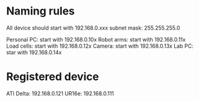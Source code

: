 # Naming rules

All device should start with 192.168.0.xxx
subnet mask: 255.255.255.0


Personal PC: 	start with 192.168.0.10x
Robot arms: 	start with 192.168.0.11x
Load cells: 	start with 192.168.0.12x
Camera: 		start with 192.168.0.13x
Lab PC: 		star with 192.168.0.14x

# Registered device

ATI Delta:	192.168.0.121
UR16e:		192.168.0.111
